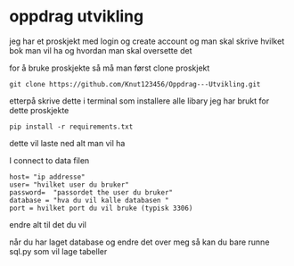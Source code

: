 # oppdrag utvikling 
jeg har et proskjekt med login og create account og man skal skrive hvilket bok man vil ha og hvordan man skal oversette det

for å bruke proskjekte så må man først clone proskjekt

`git clone https://github.com/Knut123456/Oppdrag---Utvikling.git`

etterpå skrive dette i terminal som installere alle libary jeg har brukt for dette proskjekte

`pip install -r requirements.txt`

dette vil laste ned alt man vil ha 

I connect to data filen 

```
host= "ip addresse"
user= "hvilket user du bruker"
password=  "passordet the user du bruker" 
database = "hva du vil kalle databasen "
port = hvilket port du vil bruke (typisk 3306)
```

endre alt til det du vil

når du har laget database og endre det over meg så kan du bare runne sql.py som vil lage tabeller





